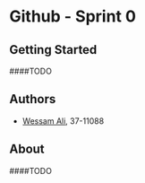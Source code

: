 # Github - Sprint 0

## Getting Started
####TODO

## Authors
- [Wessam Ali](https://github.com/wessam611), 37-11088

## About
####TODO